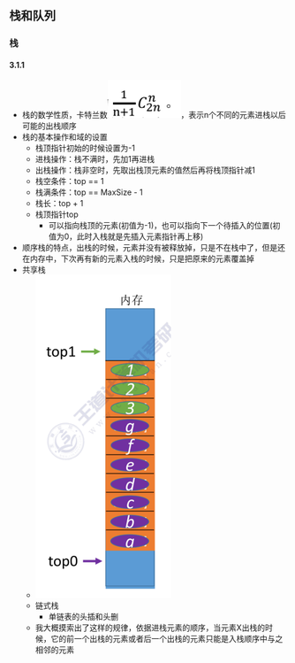 ## 栈和队列

### 栈

#### 3.1.1

* 栈的数学性质，卡特兰数![image.png](assets/image.png)，表示n个不同的元素进栈以后可能的出栈顺序
* 栈的基本操作和域的设置
  * 栈顶指针初始的时候设置为-1
  * 进栈操作：栈不满时，先加1再进栈
  * 出栈操作：栈非空时，先取出栈顶元素的值然后再将栈顶指针减1
  * 栈空条件：top == 1
  * 栈满条件：top == MaxSize - 1
  * 栈长：top + 1
  * 栈顶指针top
    * 可以指向栈顶的元素(初值为-1)，也可以指向下一个待插入的位置(初值为0，此时入栈就是先插入元素指针再上移)
* 顺序栈的特点，出栈的时候，元素并没有被释放掉，只是不在栈中了，但是还在内存中，下次再有新的元素入栈的时候，只是把原来的元素覆盖掉
* 共享栈
  * ![image.png](assets/image1.png)
  * 链式栈
    * 单链表的头插和头删
  * 我大概摸索出了这样的规律，依据进栈元素的顺序，当元素X出栈的时候，它的前一个出栈的元素或者后一个出栈的元素只能是入栈顺序中与之相邻的元素
